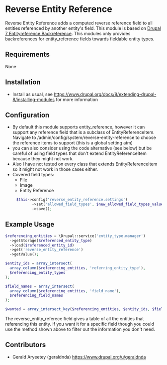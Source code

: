 # Reverse Entity Reference

Reverse Entity Reference adds a computed reverse reference field to all entities
referenced by another entity's field. This module is based on
[Drupal 7 Entityreference Backreference](https://www.drupal.org/project/entityreference_backreference).
This modules only provides backreferences for entity_reference fields towards
fieldable entity types.

## Requirements

None

## Installation

- Install as usual, 
  see https://www.drupal.org/docs/8/extending-drupal-8/installing-modules
  for more information


## Configuration

- By default this module supports entity_reference, however it can support any reference field that is a subclass of EntityReferenceItem. Navigate to /admin/config/system/reverse-entity-reference to choose the reference items to support (this is a global setting atm)
- you can also consider using the code alternative (see below) but be careful of using field types that don't extend EntityReferenceItem because they might not work. 
- Also I have not tested on every class that extends EntityReferenceItem so it might not work in those cases either. 
- Covered field types:
   - File
   - Image
   - Entity Reference
```php
     $this->config('reverse_entity_reference.settings')
            ->set('allowed_field_types', $new_allowed_field_types_value)
            ->save();
```


## Example Usage
```php
$referencing_entities = \Drupal::service('entity_type.manager')
  ->getStorage($referenced_entity_type)
  ->load($referenced_entity_id)
  ->get('reverse_entity_reference')
  ->getValue();

$entity_ids = array_intersect(
  array_column($referencing_entities, 'referring_entity_type'),
  $referencing_entity_types
);

$field_names = array_intersect(
  array_column($referencing_entities, 'field_name'),
  $referencing_field_names
);

$wanted = array_intersect_key($referencing_entities, $entity_ids, $field_names);
```
The reverse\_entity\_referece field gives a table of all the entities that 
referencing this entity. If you want it for a specific field though you could
use the method shown above to filter out the information you don't need.

## Contributors

- Gerald Aryeetey (geraldnda) https://www.drupal.org/u/geraldnda
